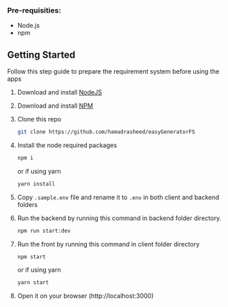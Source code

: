 

### Pre-requisities:
* Node.js
* npm

## Getting Started
Follow this step guide to prepare the requirement system before using the apps

1. Download and install [NodeJS](https://nodejs.org/en/download)
2. Download and install [NPM](https://www.npmjs.com/package/npm)
3. Clone this repo
    ```sh
   git clone https://github.com/hamadrasheed/easyGeneratorFS
   ```
4. Install the node required packages
    ```sh
   npm i
   ```
   or if using yarn
    ```sh
   yarn install
   ```
5. Copy ``.sample.env`` file and rename it to ``.env`` in both client and backend folders

6. Run the backend by running this command in backend folder directory.
    ```sh
   npm run start:dev
   ```
9. Run the front by running this command in client folder directory
    ```sh
   npm start
   ```
   or if using yarn
    ```sh
   yarn start
   ```
10. Open it on your browser (http://localhost:3000)

